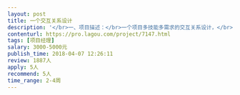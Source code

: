 ```yaml
---                
layout: post       
title: 一个交互关系设计           
description: '</br>一、项目描述：</br>一个项目多技能多需求的交互关系设计，</br></br>二、主要功能点：</br></br>要求需求方极简操作，简单易懂，</br>牵涉复杂的步骤交互关系，可以让平台后台完成</br></br>三、可参考产品：</br></br>没有参考网站，要做全新的设计</br></br>四、人员要求：</br></br>产品经理或者UI设计，思维方式不拘泥现在的交互网站，有强烈的创新意识</br>3、良好的沟通能力和契约精神。</br>'     
contenturl: https://pro.lagou.com/project/7147.html      
tags: [项目经理]            
salary: 3000-5000元          
publish_time: 2018-04-07 12:26:11         
review: 1887人                   
apply: 5人                   
recommend: 5人                   
time_range: 2-4周              
---                 
```

